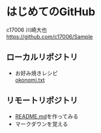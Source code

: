# はじめてのGitHub  
c17006 川崎大也  
<https://github.com/c17006/Sample>  
  
## ローカルリポジトリ
* お好み焼きレシピ  
	[okonomi.txt](okonomi.txt) 
  
## リモートリポジトリ
* [README.md](README.md)を作ってみる
* マークダウンを覚える

